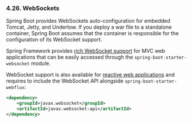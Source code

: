 ### 4.26. WebSockets

Spring Boot provides WebSockets auto-configuration for embedded Tomcat, Jetty, and Undertow. If you deploy a war file to a standalone container, Spring Boot assumes that the container is responsible for the configuration of its WebSocket support.

Spring Framework provides [rich WebSocket support](https://docs.spring.io/spring/docs/5.2.4.RELEASE/spring-framework-reference/web.html#websocket) for MVC web applications that can be easily accessed through the `spring-boot-starter-websocket` module.

WebSocket support is also available for [reactive web applications](https://docs.spring.io/spring/docs/5.2.4.RELEASE/spring-framework-reference/web-reactive.html#webflux-websocket) and requires to include the WebSocket API alongside `spring-boot-starter-webflux`:

```xml
<dependency>
    <groupId>javax.websocket</groupId>
    <artifactId>javax.websocket-api</artifactId>
</dependency>
```